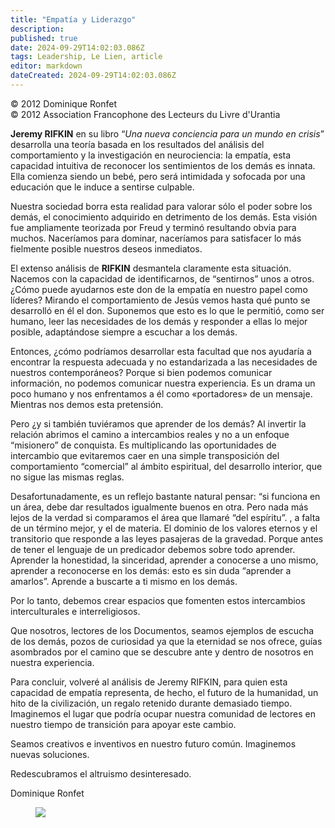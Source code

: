 ```yaml
---
title: "Empatía y Liderazgo"
description: 
published: true
date: 2024-09-29T14:02:03.086Z
tags: Leadership, Le Lien, article
editor: markdown
dateCreated: 2024-09-29T14:02:03.086Z
---
```


<p class="v-card tema v-sheet--gris claro aclarar-3 px-2">© 2012 Dominique Ronfet<br>© 2012 Association Francophone des Lecteurs du Livre d'Urantia</p>


**Jeremy RIFKIN** en su libro “_Una nueva conciencia para un mundo en crisis_” desarrolla una teoría basada en los resultados del análisis del comportamiento y la investigación en neurociencia: la empatía, esta capacidad intuitiva de reconocer los sentimientos de los demás es innata. Ella comienza siendo un bebé, pero será intimidada y sofocada por una educación que le induce a sentirse culpable.

Nuestra sociedad borra esta realidad para valorar sólo el poder sobre los demás, el conocimiento adquirido en detrimento de los demás. Esta visión fue ampliamente teorizada por Freud y terminó resultando obvia para muchos. Naceríamos para dominar, naceríamos para satisfacer lo más fielmente posible nuestros deseos inmediatos.

El extenso análisis de **RIFKIN** desmantela claramente esta situación. Nacemos con la capacidad de identificarnos, de “sentirnos” unos a otros. ¿Cómo puede ayudarnos este don de la empatía en nuestro papel como líderes? Mirando el comportamiento de Jesús vemos hasta qué punto se desarrolló en él el don. Suponemos que esto es lo que le permitió, como ser humano, leer las necesidades de los demás y responder a ellas lo mejor posible, adaptándose siempre a escuchar a los demás.

Entonces, ¿cómo podríamos desarrollar esta facultad que nos ayudaría a encontrar la respuesta adecuada y no estandarizada a las necesidades de nuestros contemporáneos? Porque si bien podemos comunicar información, no podemos comunicar nuestra experiencia. Es un drama un poco humano y nos enfrentamos a él como «portadores» de un mensaje. Mientras nos demos esta pretensión.

Pero ¿y si también tuviéramos que aprender de los demás? Al invertir la relación abrimos el camino a intercambios reales y no a un enfoque “misionero” de conquista. Es multiplicando las oportunidades de intercambio que evitaremos caer en una simple transposición del comportamiento “comercial” al ámbito espiritual, del desarrollo interior, que no sigue las mismas reglas.

Desafortunadamente, es un reflejo bastante natural pensar: “si funciona en un área, debe dar resultados igualmente buenos en otra. Pero nada más lejos de la verdad si comparamos el área que llamaré “del espíritu”. , a falta de un término mejor, y el de materia. El dominio de los valores eternos y el transitorio que responde a las leyes pasajeras de la gravedad. Porque antes de tener el lenguaje de un predicador debemos sobre todo aprender. Aprender la honestidad, la sinceridad, aprender a conocerse a uno mismo, aprender a reconocerse en los demás: esto es sin duda “aprender a amarlos”. Aprende a buscarte a ti mismo en los demás.

Por lo tanto, debemos crear espacios que fomenten estos intercambios interculturales e interreligiosos.

Que nosotros, lectores de los Documentos, seamos ejemplos de escucha de los demás, pozos de curiosidad ya que la eternidad se nos ofrece, guías asombrados por el camino que se descubre ante y dentro de nosotros en nuestra experiencia.

Para concluir, volveré al análisis de Jeremy RIFKIN, para quien esta capacidad de empatía representa, de hecho, el futuro de la humanidad, un hito de la civilización, un regalo retenido durante demasiado tiempo. Imaginemos el lugar que podría ocupar nuestra comunidad de lectores en nuestro tiempo de transición para apoyar este cambio.

Seamos creativos e inventivos en nuestro futuro común. Imaginemos nuevas soluciones.

Redescubramos el altruismo desinteresado.

Dominique Ronfet

<figure id="Figure_9" class="image urantiapedia">
<img src="/image/article/Le_Lien/images_01/154.jpg">
</figure>

